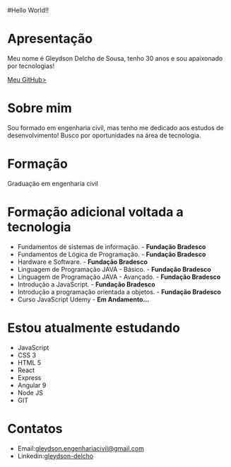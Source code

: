 #Hello World!!

<!--
**gleydson-delcho/gleydson-delcho** is a ✨ _special_ ✨ repository because its `README.md` (this file) appears on your GitHub profile.

Here are some ideas to get you started:

- 🔭 I’m currently working on ...
- 🌱 I’m currently learning ...
- 👯 I’m looking to collaborate on ...
- 🤔 I’m looking for help with ...
- 💬 Ask me about ...
- 📫 How to reach me: ...
- 😄 Pronouns: ...
- ⚡ Fun fact: ...
-->

# Apresentação

<p>Meu nome é Gleydson Delcho de Sousa, tenho 30 anos e sou apaixonado por tecnologias!</p>

[Meu GitHub>](https://github.com/gleydson-delcho/)
# Sobre mim

<p>Sou formado em engenharia civil, mas tenho me dedicado aos estudos de desenvolvimento! Busco por oportunidades na área de tecnologia.</p>

# Formação

<p>Graduação em engenharia civil</p>

# Formação adicional voltada a tecnologia

* Fundamentos de sistemas de informação. - __Fundação Bradesco__
* Fundamentos de Lógica de Programação. - __Fundação Bradesco__
* Hardware e Software. - __Fundação Bradesco__
* Linguagem de Programação JAVA - Básico. - __Fundação Bradesco__
* Linguagem de Programação JAVA - Avançado. - __Fundação Bradesco__
* Introdução a JavaScript. - __Fundação Bradesco__
* Introdução a programação orientada a objetos. - __Fundação Bradesco__
* Curso JavaScript Udemy - __Em Andamento...__

# Estou atualmente estudando

* JavaScript
* CSS 3
* HTML 5
* React
* Express
* Angular 9
* Node JS
* GIT

# Contatos

* Email:[gleydson.engenhariacivil@gmail.com](gleydson.engenhariacivil@gmail.com)
* Linkedin:[gleydson-delcho](https://www.linkedin.com/in/gleydson-delcho-0b35a679/)
